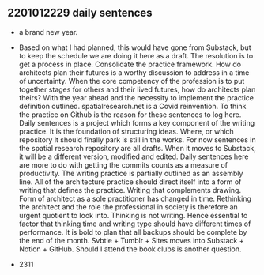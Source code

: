 ## 2201012229 daily sentences

* a brand new year.
* Based on what I had planned, this would have gone from Substack, but to keep the schedule we are doing it here as a draft.
The resolution is to get a process in place.
Consolidate the practice framework.
How do architects plan their futures is a worthy discussion to address in a time of uncertainty.
When the core competency of the profession is to put together stages for others and their lived futures, how do architects plan theirs?
With the year ahead and the necessity to implement the practice definition outlined.
spatialresearch.net is a Covid reinvention.
To think the practice on Github is the reason for these sentences to log here.
Daily sentences is a project which forms a key component of the writing practice. 
It is the foundation of structuring ideas. 
Where, or which repository it should finally park is still in the works.
For now sentences in the spatial research repository are all drafts.
When it moves to Substack, it will be a different version, modified and edited.
Daily sentences here are more to do with getting the commits counts as a measure of productivity. 
The writing practice is partially outlined as an assembly line.
All of the architecture practice should direct itself into a form of writing that defines the practice.
Writing that complements drawing. 
Form of architect as a sole practitioner has changed in time. 
Rethinking the architect and the role the professional in society is therefore an urgent quotient to look into.
Thinking is not writing. 
Hence essential to factor that thinking time and writing type should have different times of performance.
It is bold to plan that all backups should be complete by the end of the month.
Svbtle + Tumblr + Sites moves into Substack + Notion + GitHub.
Should I attend the book clubs is another question.

* 2311 